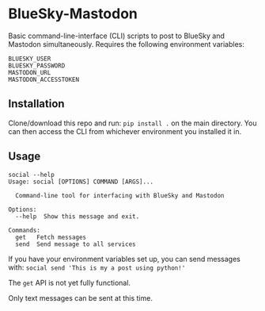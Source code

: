 # BlueSky-Mastodon

Basic command-line-interface (CLI) scripts to post to BlueSky and Mastodon simultaneously.
Requires the following environment variables:

    BLUESKY_USER
    BLUESKY_PASSWORD
    MASTODON_URL
    MASTODON_ACCESSTOKEN

## Installation

Clone/download this repo and run: `pip install .` on the main directory. You can then access the CLI from whichever environment you installed it in.

## Usage

```
social --help
Usage: social [OPTIONS] COMMAND [ARGS]...

  Command-line tool for interfacing with BlueSky and Mastodon

Options:
  --help  Show this message and exit.

Commands:
  get   Fetch messages
  send  Send message to all services
```

If you have your environment variables set up, you can send messages with: `social send 'This is my a post using python!'`

The `get` API is not yet fully functional.

Only text messages can be sent at this time.

